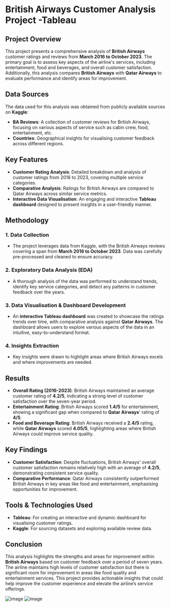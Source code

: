 # **British Airways Customer Analysis Project -Tableau**

## **Project Overview**
This project presents a comprehensive analysis of **British Airways** customer ratings and reviews from **March 2016 to October 2023**. The primary goal is to assess key aspects of the airline's services, including entertainment, food and beverages, and overall customer satisfaction. Additionally, this analysis compares **British Airways** with **Qatar Airways** to evaluate performance and identify areas for improvement.

## **Data Sources**
The data used for this analysis was obtained from publicly available sources on **Kaggle**:
- **BA Reviews**: A collection of customer reviews for British Airways, focusing on various aspects of service such as cabin crew, food, entertainment, etc.
- **Countries**: Geographical insights for visualising customer feedback across different regions.

## **Key Features**
- **Customer Rating Analysis**: Detailed breakdown and analysis of customer ratings from 2016 to 2023, covering multiple service categories.
- **Comparative Analysis**: Ratings for British Airways are compared to Qatar Airways across similar service metrics.
- **Interactive Data Visualisation**: An engaging and interactive **Tableau dashboard** designed to present insights in a user-friendly manner.

## **Methodology**
### 1. **Data Collection**
   - The project leverages data from Kaggle, with the British Airways reviews covering a span from **March 2016 to October 2023**. Data was carefully pre-processed and cleaned to ensure accuracy.

### 2. **Exploratory Data Analysis (EDA)**
   - A thorough analysis of the data was performed to understand trends, identify key service categories, and detect any patterns in customer feedback over the years.

### 3. **Data Visualisation & Dashboard Development**
   - An **interactive Tableau dashboard** was created to showcase the ratings trends over time, with comparative analysis against **Qatar Airways**. The dashboard allows users to explore various aspects of the data in an intuitive, easy-to-understand format.

### 4. **Insights Extraction**
   - Key insights were drawn to highlight areas where British Airways excels and where improvements are needed.

## **Results**
- **Overall Rating (2016-2023)**: British Airways maintained an average customer rating of **4.2/5**, indicating a strong level of customer satisfaction over the seven-year period.
- **Entertainment Rating**: British Airways scored **1.4/5** for entertainment, showing a significant gap when compared to **Qatar Airways**' rating of **4/5**.
- **Food and Beverage Rating**: British Airways received a **2.4/5** rating, while **Qatar Airways** scored **4.05/5**, highlighting areas where British Airways could improve service quality.

## **Key Findings**
- **Customer Satisfaction**: Despite fluctuations, British Airways' overall customer satisfaction remains relatively high with an average of **4.2/5**, demonstrating consistent service quality.
- **Comparative Performance**: Qatar Airways consistently outperformed British Airways in key areas like food and entertainment, emphasising opportunities for improvement.

## **Tools & Technologies Used**
- **Tableau**: For creating an interactive and dynamic dashboard for visualising customer ratings.
- **Kaggle**: For sourcing datasets and exploring available review data.

## **Conclusion**
This analysis highlights the strengths and areas for improvement within **British Airways** based on customer feedback over a period of seven years. The airline maintains high levels of customer satisfaction but there is significant room for improvement in areas like food quality and entertainment services. This project provides actionable insights that could help improve the customer experience and elevate the airline’s service offerings.

![image](https://github.com/user-attachments/assets/87ee2bdc-336d-4349-bf9d-3d5bb63428ba)
![image](https://github.com/user-attachments/assets/ca9c673a-2518-43f0-b7ec-df5dcbe522fc)


